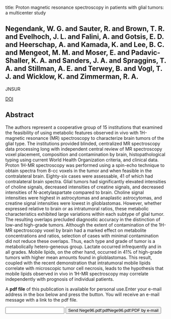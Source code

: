 title: Proton magnetic resonance spectroscopy in patients with glial tumors: a multicenter study

## Negendank, W. G. and Sauter, R. and Brown, T. R. and Evelhoch, J. L. and Falini, A. and Gotsis, E. D. and Heerschap, A. and Kamada, K. and Lee, B. C. and Mengeot, M. M. and Moser, E. and Padavic-Shaller, K. A. and Sanders, J. A. and Spraggins, T. A. and Stillman, A. E. and Terwey, B. and Vogl, T. J. and Wicklow, K. and Zimmerman, R. A.
JNSUR

<a href="https://doi.org/10.3171/jns.1996.84.3.0449">DOI</a>

## Abstract
The authors represent a cooperative group of 15 institutions that examined the feasibility of using metabolic features observed in vivo with 1H-magnetic resonance (MR) spectroscopy to characterize brain tumors of the glial type. The institutions provided blinded, centralized MR spectroscopy data processing long with independent central review of MR spectroscopy voxel placement, composition and contamination by brain, histopathological typing using current World Health Organization criteria, and clinical data. Proton 1H-MR spectroscopy was performed using a spin-echo technique to obtain spectra from 8-cc voxels in the tumor and when feasible in the contralateral brain. Eighty-six cases were assessable, 41 of which had contralateral brain spectra. Glial tumors had significantly elevated intensities of choline signals, decreased intensities of creatine signals, and decreased intensities of N-acetylaspartate compared to brain. Choline signal intensities were highest in astrocytomas and anaplastic astrocytomas, and creatine signal intensities were lowest in glioblastomas. However, whether expressed relative to brain or as intratumoral ratios, these metabolic characteristics exhibited large variations within each subtype of glial tumor. The resulting overlaps precluded diagnostic accuracy in the distinction of low-and high-grade tumors. Although the extent of contamination of the 1H-MR spectroscopy voxel by brain had a marked effect on metabolite concentrations and ratios, selection of cases with minimal contamination did not reduce these overlaps. Thus, each type and grade of tumor is a metabolically hetero-geneous group. Lactate occurred infrequently and in all grades. Mobile lipids, on the other hand, occurred in 41% of high-grade tumors with higher mean amounts found in glioblastomas. This result, coupled with the recent demonstration that intratumoral mobile lipids correlate with microscopic tumor cell necrosis, leads to the hypothesis that mobile lipids observed in vivo in 1H-MR spectroscopy may correlate independently with prognosis of individual patients.

A <b>pdf file</b> of this publication is available for personal use.Enter your e-mail address in the box below and press the button. You will receive an e-mail message with a link to the pdf file.
<form action="sender.php">  <input type="text" name="email">  <input type="submit" value="Send Nege96.pdf:pdfNege96.pdf:PDF by e-mail"></form>